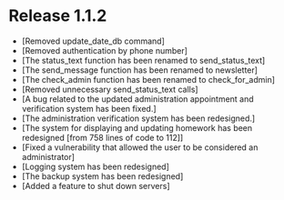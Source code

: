 # Release 1.1.2
- [Removed update_date_db command]
- [Removed authentication by phone number]
- [The status_text function has been renamed to send_status_text] 
- [The send_message function has been renamed to newsletter]
- [The check_admin function has been renamed to check_for_admin]
- [Removed unnecessary send_status_text calls]
- [A bug related to the updated administration appointment and verification system has been fixed.]
- [The administration verification system has been redesigned.]
- [The system for displaying and updating homework has been redesigned \[from 758 lines of code to 112\]]
- [Fixed a vulnerability that allowed the user to be considered an administrator]
- [Logging system has been redesigned]
- [The backup system has been redesigned]
- [Added a feature to shut down servers]